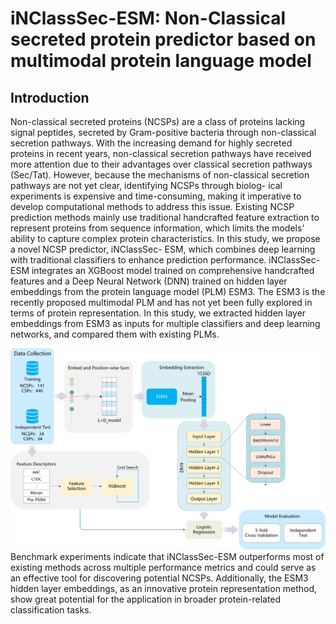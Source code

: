 # iNClassSec-ESM: Non-Classical secreted protein predictor based on multimodal protein language model
## Introduction
Non-classical secreted proteins (NCSPs) are a class of proteins lacking signal peptides, secreted
by Gram-positive bacteria through non-classical secretion pathways. With the increasing demand
for highly secreted proteins in recent years, non-classical secretion pathways have received more
attention due to their advantages over classical secretion pathways (Sec/Tat). However, because the
mechanisms of non-classical secretion pathways are not yet clear, identifying NCSPs through biolog-
ical experiments is expensive and time-consuming, making it imperative to develop computational
methods to address this issue. Existing NCSP prediction methods mainly use traditional handcrafted
feature extraction to represent proteins from sequence information, which limits the models’ ability to
capture complex protein characteristics. In this study, we propose a novel NCSP predictor, iNClassSec-
ESM, which combines deep learning with traditional classifiers to enhance prediction performance.
iNClassSec-ESM integrates an XGBoost model trained on comprehensive handcrafted features and a
Deep Neural Network (DNN) trained on hidden layer embeddings from the protein language model
(PLM) ESM3. The ESM3 is the recently proposed multimodal PLM and has not yet been fully
explored in terms of protein representation. In this study, we extracted hidden layer embeddings from
ESM3 as inputs for multiple classifiers and deep learning networks, and compared them with existing
PLMs. 
<div align=center><img  src ="https://github.com/AmamiyaHoshie/img-repo/blob/main/iNCS-ESM.png" alt="Framework of iNClassSec-ESM"></div>
Benchmark experiments indicate that iNClassSec-ESM outperforms most of existing methods
across multiple performance metrics and could serve as an effective tool for discovering potential
NCSPs. Additionally, the ESM3 hidden layer embeddings, as an innovative protein representation
method, show great potential for the application in broader protein-related classification tasks.
